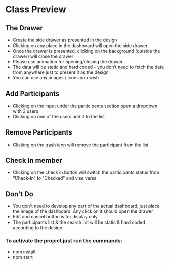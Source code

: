 # Class Preview

## The Drawer

- Create the side drawer as presented in the design
- Clicking on any place in the dashboard will open the side drawer
- Once the drawer is presented, clicking on the background (outside the drawer) will close the
  drawer
- Please use animation for opening/closing the drawer
- The data will be static and hard coded - you don’t need to fetch the data from anywhere just to
  present it as the design.
- You can use any images / icons you wish

## Add Participants

- Clicking on the input under the participants section open a dropdown with 3 users
- Clicking on one of the users add it to the list

## Remove Participants

- Clicking on the trash icon will remove the participant from the list

## Check In member

- Clicking on the check in button will switch the participants status from “Check-In” to
  "Checked" and vise versa

## Don't Do

- You don't need to develop any part of the actual dashboard, just place the image of the
  dashboard. Any click on it should open the drawer
- Edit and cancel button is for display only
- The participants list & the search list will be static & hard coded according to the design

### To activate the project just run the commands:

- npm install
- npm start
